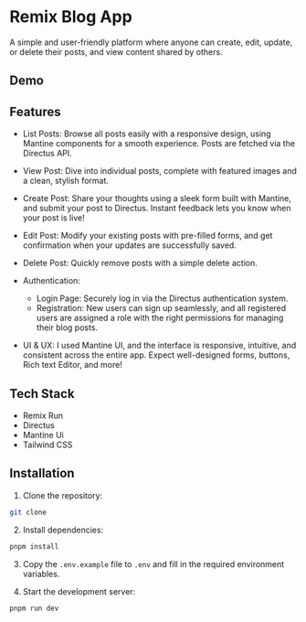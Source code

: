 # Remix Blog App

A simple and user-friendly platform where anyone can create, edit, update, or delete their posts, and view content shared by others.

## Demo


## Features

- List Posts: Browse all posts easily with a responsive design, using Mantine components for a smooth experience. Posts are fetched via the Directus API.

- View Post: Dive into individual posts, complete with featured images and a clean, stylish format.

- Create Post: Share your thoughts using a sleek form built with Mantine, and submit your post to Directus. Instant feedback lets you know when your post is live!

- Edit Post: Modify your existing posts with pre-filled forms, and get confirmation when your updates are successfully saved.

- Delete Post: Quickly remove posts with a simple delete action.

- Authentication:

  - Login Page: Securely log in via the Directus authentication system.
  - Registration: New users can sign up seamlessly, and all registered users are assigned a role with the right permissions for managing their blog posts.

- UI & UX: I used Mantine UI, and the interface is responsive, intuitive, and consistent across the entire app. Expect well-designed forms, buttons, Rich text Editor, and more!

## Tech Stack

- Remix Run
- Directus
- Mantine Ui
- Tailwind CSS

## Installation

1. Clone the repository:

```bash
git clone
```

2. Install dependencies:

```bash
pnpm install
```

3. Copy the `.env.example` file to `.env` and fill in the required environment variables.

4. Start the development server:

```bash
pnpm run dev
```
